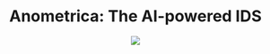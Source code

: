 <h1 align="center">Anometrica: The AI-powered IDS</h1>

<p align="center">
  <a href="https://anometrica.com">
    <img src="https://github.com/anometrica/platform/blob/main/anometrica-banner.png?raw=true" loading="eager" decoding="async">
  </a>
</p>
